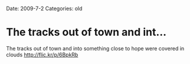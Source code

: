 Date: 2009-7-2
Categories: old

# The tracks out of town and int...

The tracks out of town and into something close to hope were covered in clouds <a href="http://flic.kr/p/6BpkRb" rel="nofollow">http://flic.kr/p/6BpkRb</a>
